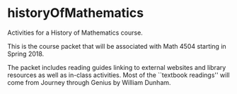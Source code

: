 # historyOfMathematics
Activities for a History of Mathematics course.

This is the course packet that will be associated with Math 4504 starting in Spring 2018.

The packet includes reading guides linking to external websites and library resources as well as in-class activities.
Most of the ``textbook readings'' will come from Journey through Genius by William Dunham.
